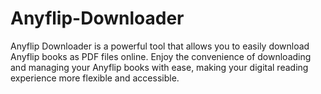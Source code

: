 # Anyflip-Downloader
Anyflip Downloader is a powerful tool that allows you to easily download Anyflip books as PDF files online. Enjoy the convenience of downloading and managing your Anyflip books with ease, making your digital reading experience more flexible and accessible.
